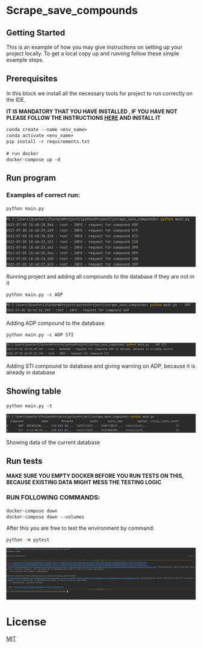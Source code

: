 
# Scrape_save_compounds  
  
## Getting Started  
  
This is an example of how you may give instructions on setting up your project locally. To get a local copy up and running follow these simple example steps.  
  
## Prerequisites  
  
In this block we install all the necessary tools for project to run correctly on the IDE.

**IT IS MANDATORY THAT YOU HAVE INSTALLED , IF YOU HAVE NOT PLEASE FOLLOW THE INSTRUCTIONS [HERE](https://www.docker.com/) AND INSTALL IT**
```  
conda create --name <env_name>  
conda activate <env_name>  
pip install -r requirements.txt  
  
# run docker  
docker-compose up -d  
```  
  
## Run program  



### Examples of correct run: 

```  
python main.py  
```  
![img_1.png](Images/img_1.png)

Running project and adding all compounds to the database if they are not in it

```  
python main.py -c ADP 
```   
![img_2.png](Images/img_2.png)

Adding ADP compound to the database
```  
python main.py -c ADP STI  
```  
![img_3.png](Images/img_3.png)

Adding STI compound to database and giving warning on ADP, because it is already in database



## Showing table  
```  
python main.py -t  
```  
![img_4.png](Images/img_4.png)

Showing data of the current database
  
## Run tests  

**MAKE SURE YOU EMPTY DOCKER BEFORE YOU RUN TESTS ON THIS, BECAUSE EXISTING DATA MIGHT MESS THE TESTING LOGIC**

### RUN FOLLOWING COMMANDS:


```  
docker-compose down 
docker-compose down --volumes
```  

After this you are free to test the environment by command:
  

```  
python -m pytest  
```  
![img_5.png](Images/img_5.png)


# License  
[MIT](https://choosealicense.com/licenses/mit/)
